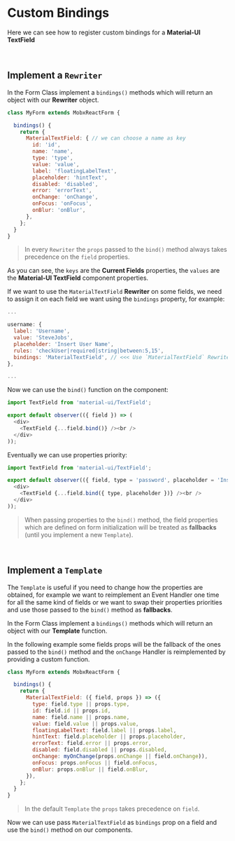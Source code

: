 # Custom Bindings

Here we can see how to register custom bindings for a **Material-UI TextField**

<br>

## Implement a `Rewriter`

In the Form Class implement a `bindings()` methods which will return an object with our **Rewriter** object.

```javascript
class MyForm extends MobxReactForm {

  bindings() {
    return {
      MaterialTextField: { // we can choose a name as key
        id: 'id',
        name: 'name',
        type: 'type',
        value: 'value',
        label: 'floatingLabelText',
        placeholder: 'hintText',
        disabled: 'disabled',
        error: 'errorText',
        onChange: 'onChange',
        onFocus: 'onFocus',
        onBlur: 'onBlur',
      },
    };
  }
}
```

> In every `Rewriter` the `props` passed to the `bind()` method always takes precedence on the `field` properties.

As you can see, the `keys` are the **Current Fields** properties, the `values` are the **Material-UI TextField** component properties.

If we want to use the `MaterialTextField` **Rewriter** on some fields, we need to assign it on each field we want using the `bindings` property, for example:

```javascript
...

username: {
  label: 'Username',
  value: 'SteveJobs',
  placeholder: 'Insert User Name',
  rules: 'checkUser|required|string|between:5,15',
  bindings: 'MaterialTextField', // <<< Use `MaterialTextField` Rewriter
},

...
```

Now we can use the `bind()` function on the component:

```javascript
import TextField from 'material-ui/TextField';

export default observer(({ field }) => (
  <div>
    <TextField {...field.bind()} /><br />
  </div>
));

```

Eventually we can use properties priority:

```javascript
import TextField from 'material-ui/TextField';

export default observer(({ field, type = 'password', placeholder = 'Insert Password' }) => (
  <div>
    <TextField {...field.bind({ type, placeholder })} /><br />
  </div>
));

```

> When passing properties to the `bind()` method, the field properties which are defined on form initialization will be treated as **fallbacks** (until you implement a new `Template`).


<br>

## Implement a `Template`

The `Template` is useful if you need to change how the properties are obtained, for example we  want to reimplement an Event Handler one time for all the same kind of fields or we want to swap their properties priorities and use those passed to the `bind()` method as **fallbacks**.

In the Form Class implement a `bindings()` methods which will return an object with our **Template** function.

In the following example some fields props will be the fallback of the ones passed to the `bind()` method and the `onChange` Handler is reimplemented by providing a custom function.

```javascript
class MyForm extends MobxReactForm {

  bindings() {
    return {
      MaterialTextField: ({ field, props }) => ({
        type: field.type || props.type,
        id: field.id || props.id,
        name: field.name || props.name,
        value: field.value || props.value,
        floatingLabelText: field.label || props.label,
        hintText: field.placeholder || props.placeholder,
        errorText: field.error || props.error,
        disabled: field.disabled || props.disabled,
        onChange: myOnChange(props.onChange || field.onChange)),
        onFocus: props.onFocus || field.onFocus,
        onBlur: props.onBlur || field.onBlur,
      }),
    };
  }
}
```

> In the default `Template` the `props` takes precedence on `field`.

Now we can use pass `MaterialTextField` as `bindings` prop on a field and use the `bind()` method on our components.
